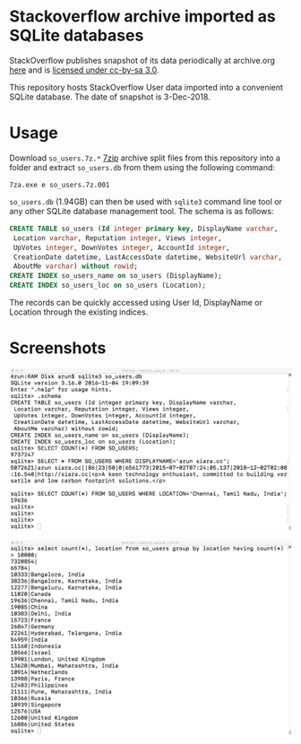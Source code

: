 # Stackoverflow archive imported as SQLite databases

StackOverflow publishes snapshot of its data periodically at archive.org [here](https://archive.org/download/stackexchange) and is [licensed under cc-by-sa 3.0](https://ia600107.us.archive.org/27/items/stackexchange/license.txt).

This repository hosts StackOverflow User data imported into a convenient SQLite database.  The date of snapshot is 3-Dec-2018.

# Usage

Download `so_users.7z.*` [7zip](https://www.7-zip.org/) archive split files from this repository into a folder and extract `so_users.db` from them using the following command:

```
7za.exe e so_users.7z.001
```

`so_users.db` (1.94GB) can then be used with `sqlite3` command line tool or any other SQLite database management tool.  The schema is as follows:

```sql
CREATE TABLE so_users (Id integer primary key, DisplayName varchar, 
 Location varchar, Reputation integer, Views integer, 
 UpVotes integer, DownVotes integer, AccountId integer, 
 CreationDate datetime, LastAccessDate datetime, WebsiteUrl varchar, 
 AboutMe varchar) without rowid;
CREATE INDEX so_users_name on so_users (DisplayName);
CREATE INDEX so_users_loc on so_users (Location);
```

The records can be quickly accessed using User Id, DisplayName or Location through the existing indices.

# Screenshots

![Screen shot 1](scrshot1.png?raw=true)

![Screen shot 1](scrshot2.png?raw=true)
